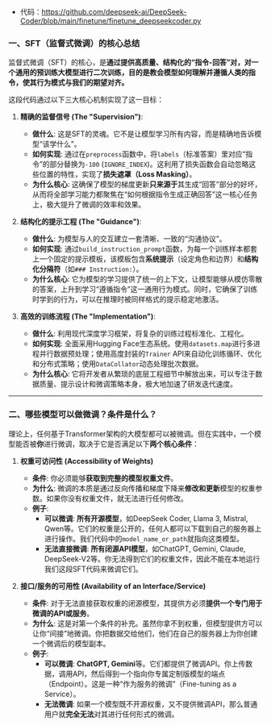 - 代码：https://github.com/deepseek-ai/DeepSeek-Coder/blob/main/finetune/finetune_deepseekcoder.py



### 一、SFT（监督式微调）的核心总结

监督式微调（SFT）的核心，是**通过提供高质量、结构化的“指令-回答”对，对一个通用的预训练大模型进行二次训练，目的是教会模型如何理解并遵循人类的指令，使其行为模式与我们的期望对齐。**

这段代码通过以下三大核心机制实现了这一目标：

1.  **精确的监督信号 (The "Supervision")**:
    *   **做什么**: 这是SFT的灵魂。它不是让模型学习所有内容，而是精确地告诉模型“该学什么”。
    *   **如何实现**: 通过在`preprocess`函数中，将`labels`（标准答案）里对应“指令”的部分替换为`-100` (`IGNORE_INDEX`)。这利用了损失函数会自动忽略这些位置的特性，实现了**损失遮罩（Loss Masking）**。
    *   **为什么核心**: 这确保了模型的梯度更新**只来源于**其生成“回答”部分的好坏，从而将全部学习能力都聚焦在“如何根据指令生成正确回答”这一核心任务上，极大提升了微调的效率和效果。

2.  **结构化的提示工程 (The "Guidance")**:
    *   **做什么**: 为模型与人的交互建立一套清晰、一致的“沟通协议”。
    *   **如何实现**: 通过`build_instruction_prompt`函数，为每一个训练样本都套上一个固定的提示模板，该模板包含**系统提示**（设定角色和边界）和**结构化分隔符**（如`### Instruction:`）。
    *   **为什么核心**: 它为模型的学习提供了统一的上下文，让模型能够从模仿零散的答案，上升到学习“遵循指令”这一通用行为模式。同时，它确保了训练时学到的行为，可以在推理时被同样格式的提示稳定地激活。

3.  **高效的训练流程 (The "Implementation")**:
    *   **做什么**: 利用现代深度学习框架，将复杂的训练过程标准化、工程化。
    *   **如何实现**: 全面采用Hugging Face生态系统。使用`datasets.map`进行多进程并行数据预处理；使用高度封装的`Trainer` API来自动化训练循环、优化和分布式策略；使用`DataCollator`动态处理批次数据。
    *   **为什么核心**: 它将开发者从繁琐的底层工程细节中解放出来，可以专注于数据质量、提示设计和微调策略本身，极大地加速了研发迭代速度。

---

### 二、哪些模型可以做微调？条件是什么？

理论上，任何基于Transformer架构的大模型都可以被微调。但在实践中，一个模型能否被**你**进行微调，取决于它是否满足以下**两个核心条件**：

1.  **权重可访问性 (Accessibility of Weights)**
    *   **条件**: 你必须能够**获取到完整的模型权重文件**。
    *   **为什么**: 微调的本质是通过反向传播和梯度下降来**修改和更新**模型的权重参数。如果你没有权重文件，就无法进行任何修改。
    *   **例子**:
        *   **可以微调**: **所有开源模型**，如DeepSeek Coder, Llama 3, Mistral, Qwen等。它们的权重是公开的，任何人都可以下载到自己的服务器上进行操作。我们代码中的`model_name_or_path`就指向这类模型。
        *   **无法直接微调**: **所有闭源API模型**，如ChatGPT, Gemini, Claude, DeepSeek-V2等。你无法得到它们的权重文件，因此不能在本地运行我们这段SFT代码来微调它们。

2.  **接口/服务的可用性 (Availability of an Interface/Service)**
    *   **条件**: 对于无法直接获取权重的闭源模型，其提供方必须**提供一个专门用于微调的API或服务**。
    *   **为什么**: 这是对第一个条件的补充。虽然你拿不到权重，但模型提供方可以让你“间接”地微调。你把数据交给他们，他们在自己的服务器上为你创建一个微调后的模型副本。
    *   **例子**:
        *   **可以微调**: **ChatGPT, Gemini**等。它们都提供了微调API。你上传数据，调用API，然后得到一个指向你专属定制版模型的端点（Endpoint）。这是一种“作为服务的微调”（Fine-tuning as a Service）。
        *   **无法微调**: 如果一个模型既不开源权重，又不提供微调API，那么普通用户就**完全无法**对其进行任何形式的微调。

